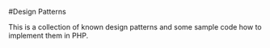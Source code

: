 #Design Patterns

This is a collection of known design patterns and some sample code how to implement them in PHP. 
